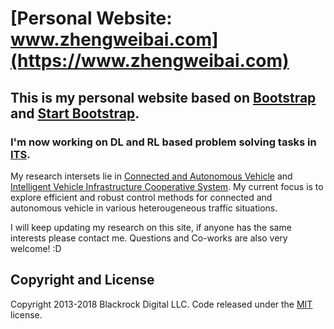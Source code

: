 # [Personal Website: www.zhengweibai.com](https://www.zhengweibai.com)

## This is my personal website based on [Bootstrap](http://getbootstrap.com/) and  [Start Bootstrap](http://startbootstrap.com/). 

### I'm now working on DL and RL based problem solving tasks in [ITS](https://en.wikipedia.org/wiki/ITS). 

My research intersets lie in [Connected and Autonomous Vehicle](https://en.wikipedia.org/wiki/Connected_car) and [Intelligent Vehicle Infrastructure Cooperative System](https://baike.baidu.com/item/%E6%99%BA%E8%83%BD%E8%BD%A6%E8%B7%AF%E5%8D%8F%E5%90%8C%E7%B3%BB%E7%BB%9F/15876181?fr=aladdin). My current focus is to explore efficient and robust control methods for connected and autonomous vehicle in various heterougeneous traffic situations.


I will keep updating my research on this site, if anyone has the same interests please contact me.
Questions and Co-works are also very welcome! :D

## Copyright and License

Copyright 2013-2018 Blackrock Digital LLC. Code released under the [MIT](https://github.com/BlackrockDigital/startbootstrap-resume/blob/gh-pages/LICENSE) license.
